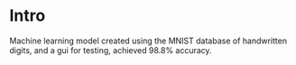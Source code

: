 # Intro

Machine learning model created using the MNIST database of handwritten digits, and a gui for testing, achieved 98.8% accuracy.